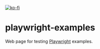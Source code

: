 [![ko-fi](https://ko-fi.com/img/githubbutton_sm.svg)](https://ko-fi.com/H2H1ZZY1Q)
# playwright-examples
Web page for testing [Playwright](https://playwright.dev/docs/intro) examples.
